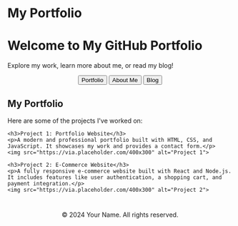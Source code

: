 # My Portfolio

<!-- Link to External Stylesheet (CSS) -->
<link rel="stylesheet" href="https://raw.githubusercontent.com/username/portfolio/main/style.css">

<!-- Welcome Message -->
<h1>Welcome to My GitHub Portfolio</h1>
<p>Explore my work, learn more about me, or read my blog!</p>

<!-- Buttons to switch between sections -->
<div style="text-align: center; margin-bottom: 20px;">
    <button onclick="showSection('portfolio')">Portfolio</button>
    <button onclick="showSection('about')">About Me</button>
    <button onclick="showSection('blog')">Blog</button>
</div>

<!-- Portfolio Section (default visible) -->
<div id="portfolio" class="section">
    <h2>My Portfolio</h2>
    <p>Here are some of the projects I've worked on:</p>
    
    <h3>Project 1: Portfolio Website</h3>
    <p>A modern and professional portfolio built with HTML, CSS, and JavaScript. It showcases my work and provides a contact form.</p>
    <img src="https://via.placeholder.com/400x300" alt="Project 1">

    <h3>Project 2: E-Commerce Website</h3>
    <p>A fully responsive e-commerce website built with React and Node.js. It includes features like user authentication, a shopping cart, and payment integration.</p>
    <img src="https://via.placeholder.com/400x300" alt="Project 2">
</div>

<!-- About Section (initially hidden) -->
<div id="about" class="section" style="display: none;">
    <h2>About Me</h2>
    <p>I am a passionate web developer with expertise in front-end and back-end technologies. I specialize in building responsive, user-friendly websites and applications. I love working on new projects and exploring innovative solutions.</p>
    <img src="https://via.placeholder.com/200" alt="About Me">
</div>

<!-- Blog Section (initially hidden) -->
<div id="blog" class="section" style="display: none;">
    <h2>My Blog</h2>
    <p>Welcome to my blog where I share insights on development, technology, and more!</p>
    
    <h3>Blog Post 1: "The Importance of Clean Code"</h3>
    <p>Writing clean, readable code is crucial for maintaining long-term software quality. Here's why...</p>

    <h3>Blog Post 2: "Top 10 Web Development Tools You Should Know"</h3>
    <p>In this post, I share some of my favorite tools and resources for web development.</p>
</div>

<!-- Footer -->
<footer style="text-align: center; margin-top: 40px;">
    <p>&copy; 2024 Your Name. All rights reserved.</p>
</footer>

<!-- JavaScript for Switching Sections -->
<script>
    // JavaScript to show and hide sections
    function showSection(section) {
        // Hide all sections
        const sections = document.querySelectorAll('.section');
        sections.forEach(sec => {
            sec.style.display = 'none';
        });

        // Show the selected section
        const selectedSection = document.getElementById(section);
        if (selectedSection) {
            selectedSection.style.display = 'block';
        }
    }

    // Show Portfolio by default on page load
    document.addEventListener('DOMContentLoaded', () => {
        showSection('portfolio');
    });
</script>

